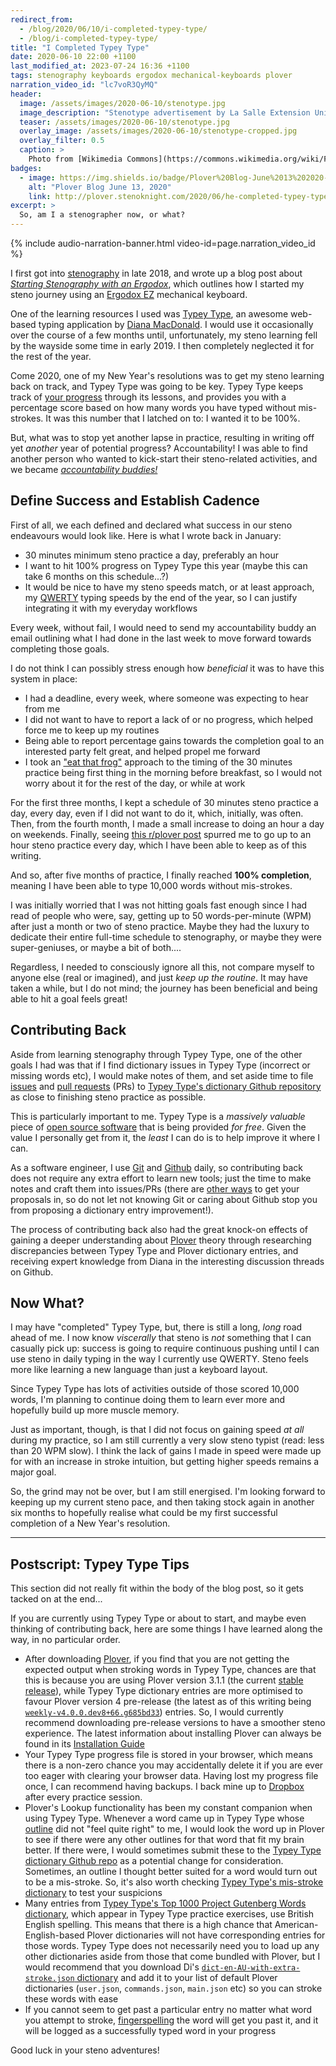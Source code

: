 ```yaml
---
redirect_from:
  - /blog/2020/06/10/i-completed-typey-type/
  - /blog/i-completed-typey-type/
title: "I Completed Typey Type"
date: 2020-06-10 22:00 +1100
last_modified_at: 2023-07-24 16:36 +1100
tags: stenography keyboards ergodox mechanical-keyboards plover
narration_video_id: "lc7voR3QyMQ"
header:
  image: /assets/images/2020-06-10/stenotype.jpg
  image_description: "Stenotype advertisement by La Salle Extension University in 'Lady's Circle magazine's November 1965 issue"
  teaser: /assets/images/2020-06-10/stenotype.jpg
  overlay_image: /assets/images/2020-06-10/stenotype-cropped.jpg
  overlay_filter: 0.5
  caption: >
    Photo from [Wikimedia Commons](https://commons.wikimedia.org/wiki/File:Stenotype_advertisement.jpg)
badges:
  - image: https://img.shields.io/badge/Plover%20Blog-June%2013%202020-5F7F78.svg
    alt: "Plover Blog June 13, 2020"
    link: http://plover.stenoknight.com/2020/06/he-completed-typey-type.html
excerpt: >
  So, am I a stenographer now, or what?
---
```


{% include audio-narration-banner.html video-id=page.narration_video_id %}

I first got into [stenography][] in late 2018, and wrote up a blog post about
_[Starting Stenography with an Ergodox][]_, which outlines how I started my
steno journey using an [Ergodox EZ][] mechanical keyboard.

One of the learning resources I used was [Typey Type][], an awesome web-based
typing application by [Diana MacDonald][]. I would use it occasionally over the
course of a few months until, unfortunately, my steno learning fell by the
wayside some time in early 2019. I then completely neglected it for the rest of
the year.

Come 2020, one of my New Year's resolutions was to get my steno learning back
on track, and Typey Type was going to be key. Typey Type keeps track of [your
progress][Typey Type progress] through its lessons, and provides you with a
percentage score based on how many words you have typed without mis-strokes.
It was this number that I latched on to: I wanted it to be 100%.

But, what was to stop yet another lapse in practice, resulting in writing off
yet _another_ year of potential progress? Accountability! I was able to find
another person who wanted to kick-start their steno-related activities, and we
became _[accountability buddies!][Accountability partner]_

## Define Success and Establish Cadence

First of all, we each defined and declared what success in our steno endeavours
would look like. Here is what I wrote back in January:

- 30 minutes minimum steno practice a day, preferably an hour
- I want to hit 100% progress on Typey Type this year (maybe this can take 6
  months on this schedule...?)
- It would be nice to have my steno speeds match, or at least approach, my
  [QWERTY][] typing speeds by the end of the year, so I can justify integrating
  it with my everyday workflows

Every week, without fail, I would need to send my accountability buddy an email
outlining what I had done in the last week to move forward towards completing
those goals.

I do not think I can possibly stress enough how _beneficial_ it was to have this
system in place:

- I had a deadline, every week, where someone was expecting to hear from me
- I did not want to have to report a lack of or no progress, which helped force
  me to keep up my routines
- Being able to report percentage gains towards the completion goal to an
  interested party felt great, and helped propel me forward
- I took an ["eat that frog"][Eat That Frog] approach to the timing of the
  30 minutes practice being first thing in the morning before breakfast, so I
  would not worry about it for the rest of the day, or while at work

For the first three months, I kept a schedule of 30 minutes steno practice a
day, every day, even if I did not want to do it, which, initially, was often.
Then, from the fourth month, I made a small increase to doing an hour a day on
weekends. Finally, seeing [this r/plover post][OMGGG!!! Finally!!!! 100 WPM on
simple exercise broken after a MAJOR down period!!!] spurred me to go up to an
hour steno practice every day, which I have been able to keep as of this
writing.

And so, after five months of practice, I finally reached **100% completion**,
meaning I have been able to type 10,000 words without mis-strokes.

I was initially worried that I was not hitting goals fast enough since I had
read of people who were, say, getting up to 50 words-per-minute (WPM) after just
a month or two of steno practice. Maybe they had the luxury to dedicate their
entire full-time schedule to stenography, or maybe they were super-geniuses, or
maybe a bit of both....

Regardless, I needed to consciously ignore all this, not compare myself to
anyone else (real or imagined), and just _keep up the routine_. It may have
taken a while, but I do not mind; the journey has been beneficial and being able
to hit a goal feels great!

## Contributing Back

Aside from learning stenography through Typey Type, one of the other goals I
had was that if I find dictionary issues in Typey Type (incorrect or missing
words etc), I would make notes of them, and set aside time to file
[issues][Mastering Issues] and [pull requests][About Pull Requests] (PRs) to
[Typey Type's dictionary Github repository][didoesdigital/steno-dictionaries] as
close to finishing steno practice as possible.

This is particularly important to me. Typey Type is a _massively valuable_ piece
of [open source software][] that is being provided _for free_.  Given the value
I personally get from it, the _least_ I can do is to help improve it where I can.

As a software engineer, I use [Git][] and [Github][]
daily, so contributing back does not require any extra effort to learn new
tools; just the time to make notes and craft them into issues/PRs (there are
[other ways][Typey Type support] to get your proposals in, so do not let not
knowing Git or caring about Github stop you from proposing a dictionary entry
improvement!).

The process of contributing back also had the great knock-on effects of gaining
a deeper understanding about [Plover][] theory through researching discrepancies
between Typey Type and Plover dictionary entries, and receiving expert knowledge
from Diana in the interesting discussion threads on Github.

## Now What?

I may have "completed" Typey Type, but, there is still a long, _long_ road ahead
of me. I now know _viscerally_ that steno is _not_ something that I can casually
pick up: success is going to require continuous pushing until I can use steno in
daily typing in the way I currently use QWERTY. Steno feels more like learning a
new language than just a keyboard layout.

Since Typey Type has lots of activities outside of those scored 10,000 words,
I'm planning to continue doing them to learn ever more and hopefully build up
more muscle memory.

Just as important, though, is that I did not focus on gaining speed _at all_
during my practice, so I am still currently a very slow steno typist (read: less
than 20 WPM slow). I think the lack of gains I made in speed were made up for
with an increase in stroke intuition, but getting higher speeds remains a major
goal.

So, the grind may not be over, but I am still energised. I'm looking forward to
keeping up my current steno pace, and then taking stock again in another six
months to hopefully realise what could be my first successful completion of a
New Year's resolution.

---

## Postscript: Typey Type Tips

This section did not really fit within the body of the blog post, so it gets
tacked on at the end...

If you are currently using Typey Type or about to start, and maybe even thinking
of contributing back, here are some things I have learned along the way, in no
particular order.

- After downloading [Plover][], if you find that you are not getting the
  expected output when stroking words in Typey Type, chances are that this is
  because you are using Plover version 3.1.1 (the current
  [stable release][Plover 3.1.1]), while Typey Type dictionary entries are more
  optimised to favour Plover version 4 pre-release (the latest as of this
  writing being [`weekly-v4.0.0.dev8+66.g685bd33`][]) entries. So, I would
  currently recommend downloading pre-release versions to have a smoother steno
  experience. The latest information about installing Plover
  can always be found in its [Installation Guide][Plover Installation Guide]
- Your Typey Type progress file is stored in your browser, which means there is
  a non-zero chance you may accidentally delete it if you are ever too eager
  with clearing your browser data. Having lost my progress file once, I can
  recommend having backups. I back mine up to [Dropbox][] after every practice
  session.
- Plover's Lookup functionality has been my constant companion when using Typey
  Type. Whenever a word came up in Typey Type whose [outline][Learn Plover!
  Glossary] did not "feel quite right" to me, I would look the word up in Plover
  to see if there were any other outlines for that word that fit my brain
  better. If there were, I would sometimes submit these to the [Typey Type
  dictionary Github repo][didoesdigital/steno-dictionaries] as a potential
  change for consideration. Sometimes, an outline I thought better suited for a
  word would turn out to be a mis-stroke. So, it's also worth checking [Typey
  Type's mis-stroke dictionary][] to test your suspicions
- Many entries from [Typey Type's Top 1000 Project Gutenberg Words
  dictionary][], which appear in Typey Type practice exercises, use British
  English spelling. This means that there is a high chance that
  American-English-based Plover dictionaries will not have corresponding entries
  for those words. Typey Type does not necessarily need you to load up any other
  dictionaries aside from those that come bundled with Plover, but I would
  recommend that you download Di's [`dict-en-AU-with-extra-stroke.json`
  dictionary][] and add it to your list of default Plover dictionaries
  (`user.json`, `commands.json`, `main.json` etc) so you can stroke these words
  with ease
- If you cannot seem to get past a particular entry no matter what word you
  attempt to stroke, [fingerspelling][] the word will get you past it, and it
  will be logged as a successfully typed word in your progress

Good luck in your steno adventures!

[About Pull Requests]: https://help.github.com/en/github/collaborating-with-issues-and-pull-requests/about-pull-requests
[Accountability partner]: https://en.wikipedia.org/wiki/Accountability_partner
[Diana MacDonald]: https://didoesdigital.com/
[`dict-en-AU-with-extra-stroke.json` dictionary]: https://github.com/didoesdigital/steno-dictionaries/blob/master/dictionaries/dict-en-AU-with-extra-stroke.json
[Dropbox]: https://www.dropbox.com/
[didoesdigital/steno-dictionaries]: https://github.com/didoesdigital/steno-dictionaries
[Eat That Frog]: https://www.briantracy.com/blog/time-management/the-truth-about-frogs/
[Ergodox EZ]: https://ergodox-ez.com/
[fingerspelling]: https://sites.google.com/site/learnplover/lesson-3-english-sounds/fingerspelling
[Git]: https://git-scm.com/
[Github]: https://github.com/
[Learn Plover! Glossary]: https://sites.google.com/site/learnplover/glossary
[Mastering Issues]: https://guides.github.com/features/issues/#:~:text=Issues%20are%20a%20great%20way,own%20section%20in%20every%20repository.
[OMGGG!!! Finally!!!! 100 WPM on simple exercise broken after a MAJOR down period!!!]: https://www.reddit.com/r/Plover/comments/gdtmaj/omggg_finally_100_wpm_on_simple_exercise_broken/
[open source software]: https://en.wikipedia.org/wiki/Open-source_software
[Plover]: https://www.openstenoproject.org/
[Plover 3.1.1]: https://github.com/openstenoproject/plover/releases/tag/v3.1.1
[Plover Installation Guide]: https://github.com/openstenoproject/plover/wiki/Installation-Guide
[QWERTY]: https://en.wikipedia.org/wiki/QWERTY
[Starting Stenography with an Ergodox]: https://www.paulfioravanti.com/blog/starting-stenography-with-an-ergodox/
[stenography]: https://en.wikipedia.org/wiki/Shorthand
[Typey Type]: https://didoesdigital.com/typey-type/
[Typey Type's mis-stroke dictionary]: https://github.com/didoesdigital/steno-dictionaries/blob/master/dictionaries/misstrokes.json
[Typey Type's Top 1000 Project Gutenberg Words dictionary]: https://github.com/didoesdigital/steno-dictionaries/blob/master/dictionaries/top-10000-project-gutenberg-words.json
[Typey Type progress]: https://didoesdigital.com/typey-type/progress
[Typey Type support]: https://didoesdigital.com/typey-type/support#support
[`weekly-v4.0.0.dev8+66.g685bd33`]: https://github.com/openstenoproject/plover/releases/tag/weekly-v4.0.0.dev8%2B66.g685bd33
